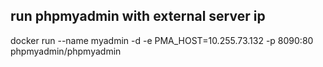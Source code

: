 ## run phpmyadmin with external server ip 
docker run --name myadmin -d -e PMA_HOST=10.255.73.132 -p 8090:80    phpmyadmin/phpmyadmin
